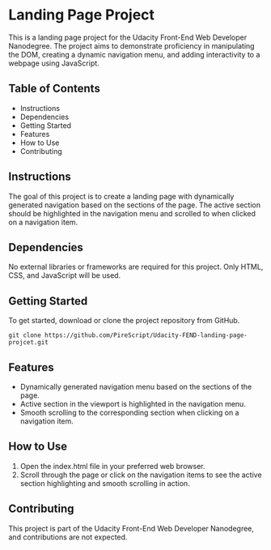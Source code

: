 # Landing Page Project

This is a landing page project for the Udacity Front-End Web Developer Nanodegree. The project aims to demonstrate proficiency in manipulating the DOM, creating a dynamic navigation menu, and adding interactivity to a webpage using JavaScript.

## Table of Contents

- Instructions
- Dependencies
- Getting Started
- Features
- How to Use
- Contributing

## Instructions

The goal of this project is to create a landing page with dynamically generated navigation based on the sections of the page. The active section should be highlighted in the navigation menu and scrolled to when clicked on a navigation item.

## Dependencies

No external libraries or frameworks are required for this project. Only HTML, CSS, and JavaScript will be used.

## Getting Started

To get started, download or clone the project repository from GitHub.

`git clone https://github.com/PireScript/Udacity-FEND-landing-page-projcet.git`

## Features

- Dynamically generated navigation menu based on the sections of the page.
- Active section in the viewport is highlighted in the navigation menu.
- Smooth scrolling to the corresponding section when clicking on a navigation item.

## How to Use

1. Open the index.html file in your preferred web browser.
2. Scroll through the page or click on the navigation items to see the active section highlighting and smooth scrolling in action.

## Contributing

This project is part of the Udacity Front-End Web Developer Nanodegree, and contributions are not expected.
